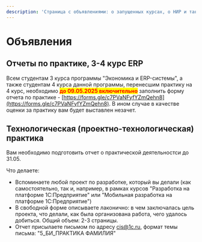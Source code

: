```yaml
---
description: 'Страница с объявлениями: о запущенных курсах, о НИР и так далее.'
---
```


# Объявления

## Отчеты по практике, 3-4 курс ERP

Всем студентам 3 курса программы "Экономика и ERP-системы", а также студентам 4 курса данной программы, перенесшим практику на 4 курс, необходимо <mark style="color:red;">**до 09.05.2025 включительно**</mark> заполнить форму отчета по практике - [https://forms.gle/c7PVaNFyfYZmQehn8](https://forms.gle/c7PVaNFyfYZmQehn8). В ином случае в качестве оценки за практику вам будет выставлен незачет.

## Технологическая (проектно-технологическая) практика

Вам необходимо подготовить отчет о практической деятельностси до 31.05.

Что делаете:

* Вспоминаете любой проект по разработке, который вы делали (как самостоятельно, так и, например, в рамках курсов "Разработка на платформе 1С:Предприятие" или "Мобильная разработка на платформе 1С:Предприятие")
* В свободной форме описываете лаконично: в чем заключалась цель проекта, что делали, как была организована работа, чего удалось добиться. Общий объем: 2-3 страницы.
* Отчет присылаете письмом по адресу cis@1c.ru, формат темы письма: "5\_БИ\_ПРАКТИКА ФАМИЛИЯ"

